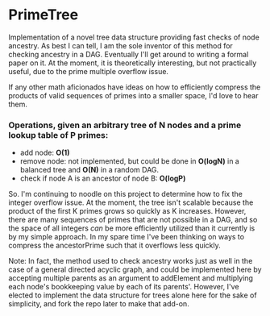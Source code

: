 # PrimeTree
Implementation of a novel tree data structure providing fast checks of node ancestry. As best I can tell, I am the sole inventor of this method for checking ancestry in a DAG. Eventually I'll get around to writing a formal paper on it. At the moment, it is theoretically interesting, but not practically useful, due to the prime multiple overflow issue. 

If any other math aficionados have ideas on how to efficiently compress the products of valid sequences of primes into a smaller space, I'd love to hear them.

### Operations, given an arbitrary tree of N nodes and a prime lookup table of P primes:
- add node: **O(1)**
- remove node: not implemented, but could be done in **O(logN)** in a balanced tree and **O(N)** in a random DAG.
- check if node A is an ancestor of node B: **O(logP)**

So. I'm continuing to noodle on this project to determine how to fix the integer overflow issue. At the moment, the tree isn't scalable because the product of the first K primes grows so quickly as K increases. However, there are many sequences of primes that are not possible in a DAG, and so the space of all integers _can_ be more efficiently utilized than it currently is by my simple approach. In my spare time I've been thinking on ways to compress the ancestorPrime such that it overflows less quickly.

Note: In fact, the method used to check ancestry works just as well in the case of a general directed acyclic graph, and could be implemented here by accepting multiple parents as an argument to addElement and multiplying each node's bookkeeping value by each of its parents'. However, I've elected to implement the data structure for trees alone here for the sake of simplicity, and fork the repo later to make that add-on.
